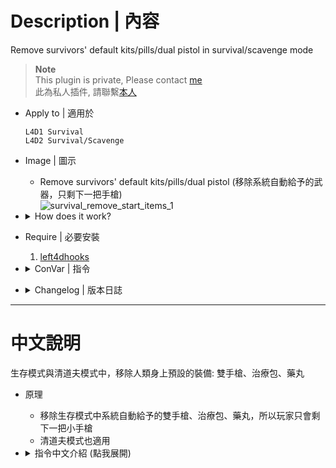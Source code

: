 # Description | 內容
Remove survivors' default kits/pills/dual pistol in survival/scavenge mode

> __Note__ <br/>
This plugin is private, Please contact [me](/#私人插件列表-private-plugins-list)<br/>
此為私人插件, 請聯繫[本人](/#私人插件列表-private-plugins-list)

* Apply to | 適用於
	```
	L4D1 Survival
	L4D2 Survival/Scavenge
	```

* Image | 圖示
	* Remove survivors' default kits/pills/dual pistol (移除系統自動給予的武器，只剩下一把手槍)
	<br/>![survival_remove_start_items_1](image/survival_remove_start_items_1.jpg)

* <details><summary>How does it work?</summary>

	* In Survival/Scavenge mode, prevent the game distributing kits and pills to survivors.
</details>

* Require | 必要安裝
	1. [left4dhooks](https://forums.alliedmods.net/showthread.php?t=321696)

* <details><summary>ConVar | 指令</summary>

	* cfg/sourcemod/survival_remove_start_items.cfg
		```php
		// 0=Plugin off, 1=Plugin on.
		survival_remove_start_items_enable "1"
		```
</details>

* <details><summary>Changelog | 版本日誌</summary>

	* v1.0 (2023-12-14)
		* Initial Release
</details>

- - - -
# 中文說明
生存模式與清道夫模式中，移除人類身上預設的裝備: 雙手槍、治療包、藥丸

* 原理
	* 移除生存模式中系統自動給予的雙手槍、治療包、藥丸，所以玩家只會剩下一把小手槍
	* 清道夫模式也適用

* <details><summary>指令中文介紹 (點我展開)</summary>

	* cfg/sourcemod/survival_remove_start_items.cfg
		```php
		// 0=關閉插件, 1=啟動插件
		survival_remove_start_items_enable "1"
		```
</details>